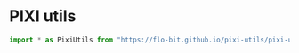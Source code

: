 # PIXI utils

```js
import * as PixiUtils from "https://flo-bit.github.io/pixi-utils/pixi-utils.js";
```
